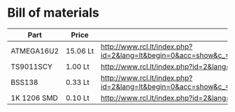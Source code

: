 # Bill of materials

| Part | Price | Link |
| ---- | ----- | ---- |
| ATMEGA16U2 | 15.06&nbsp;Lt | http://www.rcl.lt/index.php?id=2&lang=lt&begin=0&acc=show&c_=ATMEGA16U2&t_=ATMEGA16U2&m_=&d_=&pcode=7153791___NYEI1&pmode=ord&frame=3 |
| TS9011SCY | 1.00&nbsp;Lt | http://www.rcl.lt/index.php?id=2&lang=lt&acc=show&term=TS9011SCY&pcode=MTS9011SCY |
| BSS138 | 0.33&nbsp;Lt | http://www.rcl.lt/index.php?id=2&lang=lt&begin=0&acc=show&c_=BSS138&t_=BSS138&m_=&d_=&pcode=1907611___4AR4F&pmode=ord&frame=3 |
| 1K 1206 SMD | 0.10&nbsp;Lt | http://www.rcl.lt/index.php?id=2&lang=lt&begin=3&acc=show&fid=681&pcode=RM310&pmode=&frame=3 |